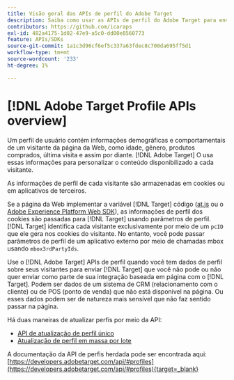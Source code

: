 ```yaml
---
title: Visão geral das APIs de perfil do Adobe Target
description: Saiba como usar as APIs de perfil do Adobe Target para enviar dados do visitante para o [!DNL Target].
contributors: https://github.com/icaraps
exl-id: 482a4175-1d02-47e9-a5c0-dd00e8560773
feature: APIs/SDKs
source-git-commit: 1a1c3d96cf6ef5c337a63fdec8c700da695ff5d1
workflow-type: tm+mt
source-wordcount: '233'
ht-degree: 1%

---
```


# [!DNL Adobe Target Profile APIs overview]

Um perfil de usuário contém informações demográficas e comportamentais de um visitante da página da Web, como idade, gênero, produtos comprados, última visita e assim por diante. [!DNL Adobe Target] O usa essas informações para personalizar o conteúdo disponibilizado a cada visitante.

As informações de perfil de cada visitante são armazenadas em cookies ou em aplicativos de terceiros.

Se a página da Web implementar a variável [!DNL Target] código ([at.js](/help/dev/implement/client-side/atjs/how-atjs-works/overview.md) ou o [Adobe Experience Platform Web SDK](/help/dev/implement/client-side/aep-web-sdk.md)), as informações de perfil dos cookies são passadas para [!DNL Target] usando parâmetros de perfil. [!DNL Target] identifica cada visitante exclusivamente por meio de um `pcID` que ele gera nos cookies do visitante. No entanto, você pode passar parâmetros de perfil de um aplicativo externo por meio de chamadas mbox usando `mbox3rdPartyIds`.

Use o [!DNL Adobe Target] APIs de perfil quando você tem dados de perfil sobre seus visitantes para enviar [!DNL Target] que você não pode ou não quer enviar como parte de sua integração baseada em página com o [!DNL Target]. Podem ser dados de um sistema de CRM (relacionamento com o cliente) ou de POS (ponto de venda) que não está disponível na página. Ou esses dados podem ser de natureza mais sensível que não faz sentido passar na página.

Há duas maneiras de atualizar perfis por meio da API:

* [API de atualização de perfil único](/help/dev/administer/profile-api/profile-single-api.md)
* [Atualização de perfil em massa por lote](/help/dev/administer/profile-api/profile-bulk-api.md)

A documentação da API de perfis herdada pode ser encontrada aqui: [https://developers.adobetarget.com/api/#profiles](https://developers.adobetarget.com/api/#profiles){target=_blank}
